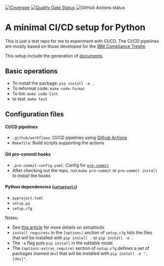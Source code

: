 [![Coverage](https://sonarcloud.io/api/project_badges/measure?project=hsinhaoyu_py_cicd&metric=coverage)](https://sonarcloud.io/summary/new_code?id=hsinhaoyu_py_cicd)
[![Quality Gate Status](https://sonarcloud.io/api/project_badges/measure?project=hsinhaoyu_py_cicd&metric=alert_status)](https://sonarcloud.io/summary/new_code?id=hsinhaoyu_py_cicd)
![GitHub Actions status](https://img.shields.io/github/workflow/status/hsinhaoyu/py_cicd/Deploy)

# A minimal CI/CD setup for Python

This is just a test repo for me to experiment with CI/CD. The CI/CD pipelines are mostly based on those developed for the [IBM Compliance Trestle](https://github.com/IBM/compliance-trestle).

This setup include the generation of [documents](https://hsinhaoyu.github.io/py_cicd/).

## Basic operations

- To install the package: `pip install -e .`
- To reformat code: `make code-format`
- To lint: `make code-lint`
- to test: `make test`

## Configuration files

#### CI/CD pipelines

- `.github/workflows`: CI/CD pipelines using [Github Actions](https://docs.github.com/en/actions)
- `Makefile`: Build scripts supporting the actions

#### Git pre-commit hooks

- `.pre-commit-config.yaml`: Config for [`pre-commit`](https://pre-commit.com)
- After checking out the repo, run `make pre-commit` or `pre-commit install` to install the hooks

#### Python dependencies ([`setuptools`](https://setuptools.pypa.io/en/latest/userguide/index.html))

- `pyproject.toml`
- `setup.py`
- `setup.cfg`

Notes:

- See [this article](https://godatadriven.com/blog/a-practical-guide-to-using-setup-py/) for more details on setuptools
- `install_requires=` in the `[options]` section of `setup.cfg` lists the files that will be installed with `pip install .` or `pip install -e .`
- The `-e` flag puts `pip install` in the _editable mode_.
- The `[options.extras_require]` section of `setup.cfg` defines a set of packages (named `dev`) that will be installed with `pip install -e ".[dev]"`.
